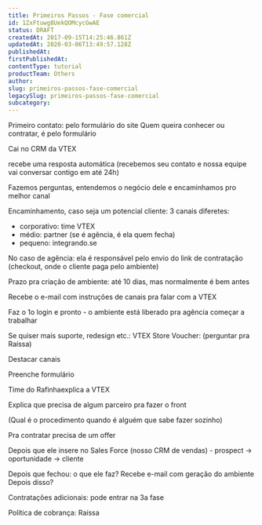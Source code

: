 ```yaml
---
title: Primeiros Passos - Fase comercial
id: 1ZxFtuwg8UekQOMcycGwAE
status: DRAFT
createdAt: 2017-09-15T14:25:46.861Z
updatedAt: 2020-03-06T13:49:57.128Z
publishedAt: 
firstPublishedAt: 
contentType: tutorial
productTeam: Others
author: 
slug: primeiros-passos-fase-comercial
legacySlug: primeiros-passos-fase-comercial
subcategory: 
---
```


Primeiro contato: pelo formulário do site 
Quem queira conhecer ou contratar, é pelo formulário

Cai no CRM da VTEX

recebe uma resposta automática
(recebemos seu contato e nossa equipe vai conversar contigo em até 24h)

Fazemos perguntas, entendemos o negócio dele e encaminhamos pro melhor canal

Encaminhamento, caso seja um potencial cliente:
3 canais diferetes:
- corporativo: time VTEX
- médio: partner (se é agência, é ela quem fecha)
- pequeno: integrando.se 

No caso de agência: ela é responsável pelo envio do link de contratação
(checkout, onde o cliente paga pelo ambiente)

Prazo pra criação de ambiente: até 10 dias, mas normalmente é bem antes

Recebe o e-mail com instruções de canais pra falar com a VTEX

Faz o 1o login e pronto - o ambiente está liberado pra agência começar a trabalhar

Se quiser mais suporte, redesign etc.: VTEX Store
Voucher: (perguntar pra Raíssa)

Destacar canais 



Preenche formulário

Time do Rafinhaexplica a VTEX

Explica que precisa de algum parceiro pra fazer o front

(Qual é o procedimento quando é alguém que sabe fazer sozinho)


Pra contratar precisa de um offer

Depois que ele insere no Sales Force (nosso CRM de vendas) - prospect -> oportunidade -> cliente


Depois que fechou: o que ele faz?
Recebe e-mail com geração do ambiente
Depois disso?


Contratações adicionais: pode entrar na 3a fase

Política de cobrança: Raíssa




